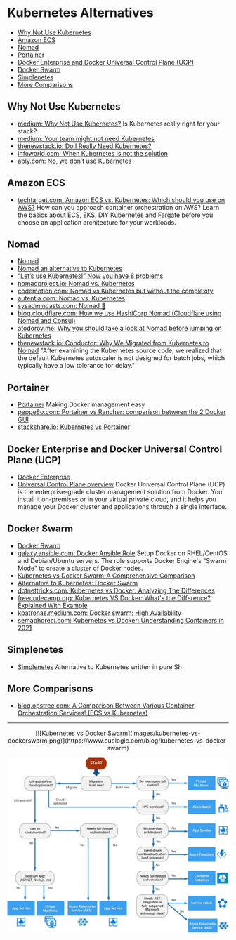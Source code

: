 # Kubernetes Alternatives
- [Why Not Use Kubernetes](#why-not-use-kubernetes)
- [Amazon ECS](#amazon-ecs)
- [Nomad](#nomad)
- [Portainer](#portainer)
- [Docker Enterprise and Docker Universal Control Plane (UCP)](#docker-enterprise-and-docker-universal-control-plane-ucp)
- [Docker Swarm](#docker-swarm)
- [Simplenetes](#simplenetes)
- [More Comparisons](#more-comparisons)

## Why Not Use Kubernetes
- [medium: Why Not Use Kubernetes?](https://medium.com/better-programming/why-not-use-kubernetes-52a89ada5e22) Is Kubernetes really right for your stack?
- [medium: Your team might not need Kubernetes](https://medium.com/faun/your-team-might-not-need-kubernetes-57240e8d554a)
- [thenewstack.io: Do I Really Need Kubernetes?](https://thenewstack.io/do-i-really-need-kubernetes/)
- [infoworld.com: When Kubernetes is not the solution](https://www.infoworld.com/article/3604652/when-kubernetes-is-not-the-solution.html)
- [ably.com: No, we don’t use Kubernetes](https://ably.com/blog/no-we-dont-use-kubernetes)

## Amazon ECS
- [techtarget.com: Amazon ECS vs. Kubernetes: Which should you use on AWS?](https://searchcloudcomputing.techtarget.com/answer/Amazon-ECS-vs-Kubernetes-Which-should-you-use-on-AWS) How can you approach container orchestration on AWS? Learn the basics about ECS, EKS, DIY Kubernetes and Fargate before you choose an application architecture for your workloads.

## Nomad
* [Nomad](https://nomadproject.io/)
* [Nomad an alternative to Kubernetes](https://blog.nobugware.com/post/2019/nomad_an_alternative_to_kubernetes/)
* [“Let’s use Kubernetes!” Now you have 8 problems](https://pythonspeed.com/articles/dont-need-kubernetes/)
* [nomadproject.io: Nomad vs. Kubernetes](https://www.nomadproject.io/intro/vs/kubernetes/)
* [codemotion.com: Nomad vs Kubernetes but without the complexity](https://www.codemotion.com/magazine/dev-hub/backend-dev/nomad-kubernetes-but-without-the-complexity/)
* [autentia.com: Nomad vs. Kubernetes](https://www.autentia.com/2018/09/20/nomad-vs-kubernetes/)
* [sysadmincasts.com: Nomad 🌟](https://sysadmincasts.com/episodes/74-nomad)
* [blog.cloudflare.com: How we use HashiCorp Nomad (Cloudflare using Nomad and Consul)](https://blog.cloudflare.com/how-we-use-hashicorp-nomad/)
* [atodorov.me: Why you should take a look at Nomad before jumping on Kubernetes](https://atodorov.me/2021/02/27/why-you-should-take-a-look-at-nomad-before-jumping-on-kubernetes)
* [thenewstack.io: Conductor: Why We Migrated from Kubernetes to Nomad](https://thenewstack.io/conductor-why-we-migrated-from-kubernetes-to-nomad/) "After examining the Kubernetes source code, we realized that the default Kubernetes autoscaler is not designed for batch jobs, which typically have a low tolerance for delay." 

## Portainer
* [Portainer](https://www.portainer.io/) Making Docker management easy
* [peppe8o.com: Portainer vs Rancher: comparison between the 2 Docker GUI](https://peppe8o.com/portainer-vs-rancher-comparison-between-the-2-docker-gui/)
* [stackshare.io: Kubernetes vs Portainer](https://stackshare.io/stackups/kubernetes-vs-portainer)

## Docker Enterprise and Docker Universal Control Plane (UCP)
* [Docker Enterprise](https://docs.docker.com/ee/)
* [Universal Control Plane overview](https://docs.docker.com/ee/ucp/) Docker Universal Control Plane (UCP) is the enterprise-grade cluster management solution from Docker. You install it on-premises or in your virtual private cloud, and it helps you manage your Docker cluster and applications through a single interface.

## Docker Swarm
* [Docker Swarm](https://docs.docker.com/engine/swarm/)
* [galaxy.ansible.com: Docker Ansible Role](https://galaxy.ansible.com/atosatto/docker-swarm) Setup Docker on RHEL/CentOS and Debian/Ubuntu servers. The role supports Docker Engine's "Swarm Mode" to create a cluster of Docker nodes.
* [Kubernetes vs Docker Swarm: A Comprehensive Comparison](https://www.cuelogic.com/blog/kubernetes-vs-docker-swarm)
* [Alternative to Kubernetes: Docker Swarm](https://www.linkedin.com/pulse/alternative-kubernetes-docker-swarm-marcel-koert/)
* [dotnettricks.com: Kubernetes vs Docker: Analyzing The Differences](https://www.dotnettricks.com/learn/docker/kubernetes-vs-docker-analyzing-the-differences)
* [freecodecamp.org: Kubernetes VS Docker: What's the Difference? Explained With Example](https://www.freecodecamp.org/news/kubernetes-vs-docker-whats-the-difference-explained-with-examples/)
* [kpatronas.medium.com: Docker swarm: High Availability](https://kpatronas.medium.com/docker-swarm-high-availability-36ea7ee7f9e8)
* [semaphoreci.com: Kubernetes vs Docker: Understanding Containers in 2021](https://semaphoreci.com/blog/kubernetes-vs-docker)

## Simplenetes
* [Simplenetes](https://github.com/simplenetes-io/simplenetes) Alternative to Kubernetes written in pure Sh

## More Comparisons
- [blog.opstree.com: A Comparison Between Various Container Orchestration Services! (ECS vs Kubernetes)](https://blog.opstree.com/2021/06/21/a-comparison-between-various-container-orchestration-services-ecs-vs-kubernetes/)

---
<center>
[![Kubernetes vs Docker Swarm](images/kubernetes-vs-dockerswarm.png)](https://www.cuelogic.com/blog/kubernetes-vs-docker-swarm)

[![when to choose kubernetes](images/when_to_choose_kubernetes.jpeg)](https://medium.com/better-programming/why-not-use-kubernetes-52a89ada5e22)
</center>


